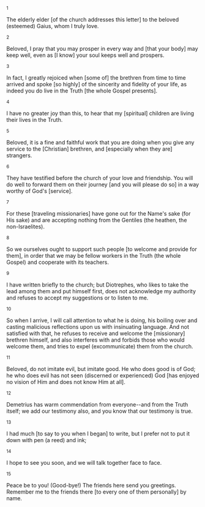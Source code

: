 <sup>1</sup> 

The elderly elder [of the church addresses this letter] to the beloved (esteemed) Gaius, whom I truly love. 

<sup>2</sup> 

Beloved, I pray that you may prosper in every way and [that your body] may keep well, even as [I know] your soul keeps well and prospers. 

<sup>3</sup> 

In fact, I greatly rejoiced when [some of] the brethren from time to time arrived and spoke [so highly] of the sincerity and fidelity of your life, as indeed you do live in the Truth [the whole Gospel presents]. 

<sup>4</sup> 

I have no greater joy than this, to hear that my [spiritual] children are living their lives in the Truth. 

<sup>5</sup> 

Beloved, it is a fine and faithful work that you are doing when you give any service to the [Christian] brethren, and [especially when they are] strangers. 

<sup>6</sup> 

They have testified before the church of your love and friendship. You will do well to forward them on their journey [and you will please do so] in a way worthy of God's [service]. 

<sup>7</sup> 

For these [traveling missionaries] have gone out for the Name's sake (for His sake) and are accepting nothing from the Gentiles (the heathen, the non-Israelites). 

<sup>8</sup> 

So we ourselves ought to support such people [to welcome and provide for them], in order that we may be fellow workers in the Truth (the whole Gospel) and cooperate with its teachers. 

<sup>9</sup> 

I have written briefly to the church; but Diotrephes, who likes to take the lead among them and put himself first, does not acknowledge my authority and refuses to accept my suggestions or to listen to me. 

<sup>10</sup> 

So when I arrive, I will call attention to what he is doing, his boiling over and casting malicious reflections upon us with insinuating language. And not satisfied with that, he refuses to receive and welcome the [missionary] brethren himself, and also interferes with and forbids those who would welcome them, and tries to expel (excommunicate) them from the church. 

<sup>11</sup> 

Beloved, do not imitate evil, but imitate good. He who does good is of God; he who does evil has not seen (discerned or experienced) God [has enjoyed no vision of Him and does not know Him at all]. 

<sup>12</sup> 

Demetrius has warm commendation from everyone--and from the Truth itself; we add our testimony also, and you know that our testimony is true. 

<sup>13</sup> 

I had much [to say to you when I began] to write, but I prefer not to put it down with pen (a reed) and ink; 

<sup>14</sup> 

I hope to see you soon, and we will talk together face to face. 

<sup>15</sup> 

Peace be to you! (Good-bye!) The friends here send you greetings. Remember me to the friends there [to every one of them personally] by name.